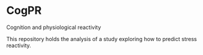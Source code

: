# CogPR
Cognition and physiological reactivity

This repository holds the analysis of a study exploring how to predict stress reactivity.
